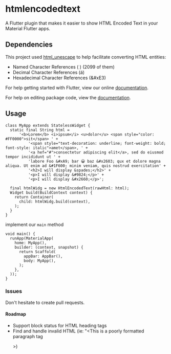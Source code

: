 # htmlencodedtext

A Flutter plugin that makes it easier to show HTML Encoded Text in your Material Flutter apps.

## Dependencies

This project used [html_unescape](https://github.com/filiph/html_unescape) to help facilitate converting HTML entities:

- Named Character References (&nbsp;) (2099 of them)
- Decimal Character References (&#225;)
- Hexadecimal Character References (&#xE3)

For help getting started with Flutter, view our online [documentation](https://flutter.io/).

For help on editing package code, view the [documentation](https://flutter.io/developing-packages/).

## Usage

```
class MyApp extends StatelessWidget {
  static final String html =
      '<b>Lorem</b> <i>ipsum</i> <u>dolor</u> <span style="color: #FF0000">sit</span> ' +
          '<span style="text-decoration: underline; font-weight: bold; font-style: italic">amet</span>, ' +
          '<a hef="#">consectetur adipiscing elit</a>, sed do eiusmod tempor incididunt ut ' +
          'labore Foo &#xA9; bar 😀 baz &#x2603; qux et dolore magna aliqua. Ut enim ad &#1F600; minim veniam, quis nostrud exercitation' +
          '<h2>I will display &spades;</h2>' +
          '<p>I will display &#9824;</p>' +
          '<p>I will display &#x2660;</p>';

  final htmlWidg = new HtmlEncodedText(rawHtml: html);
  Widget build(BuildContext context) {
    return Container(
      child: htmlWidg.build(context),
    );
  }
}
```

implement our `main` method

```
void main() {
  runApp(MaterialApp(
    home: MyApp(),
    builder: (context, snapshot) {
      return Scaffold(
        appBar: AppBar(),
        body: MyApp(),
      );
    },
  ));
}
```

### Issues

Don't hesitate to create pull requests.

#### Roadmap

- Support block status for HTML heading tags
- Find and handle invalid HTML (ie: "<This is a poorly formatted paragraph tag</p>>)
